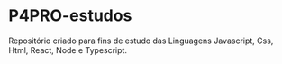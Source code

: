 # P4PRO-estudos

Repositório criado para fins de estudo das Linguagens Javascript, Css, Html, React, Node e Typescript.
